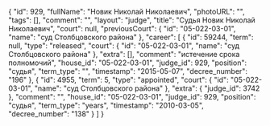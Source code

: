 {
    "id": 929,
    "fullName": "Новик Николай Николаевич",
    "photoURL": "",
    "tags": [],
    "comment": "",
    "layout": "judge",
    "title": "Судья Новик Николай Николаевич",
    "court": null,
    "previousCourt": {
        "id": "05-022-03-01",
        "name": "суд Столбцовского района"
    },
    "career": [
        {
            "id": 59244,
            "term": null,
            "type": "released",
            "court": {
                "id": "05-022-03-01",
                "name": "суд Столбцовского района"
            },
            "extra": [],
            "comment": "истечение срока полномочий",
            "house_id": "05-022-03-01",
            "judge_id": 929,
            "position": "судья",
            "term_type": "",
            "timestamp": "2015-05-07",
            "decree_number": "196"
        },
        {
            "id": 4955,
            "term": 5,
            "type": "appointed",
            "court": {
                "id": "05-022-03-01",
                "name": "суд Столбцовского района"
            },
            "extra": {
                "judge_id": 3742
            },
            "comment": "",
            "house_id": "05-022-03-01",
            "judge_id": 929,
            "position": "судья",
            "term_type": "years",
            "timestamp": "2010-03-05",
            "decree_number": "138"
        }
    ]
}